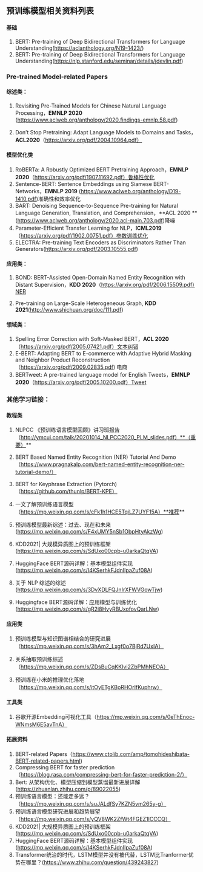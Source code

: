 ## 预训练模型相关资料列表

#### 基础

1. BERT: Pre-training of Deep Bidirectional Transformers for Language Understanding(https://aclanthology.org/N19-1423/)
2. BERT: Pre-training of Deep Bidirectional Transformers for Language Understanding(https://nlp.stanford.edu/seminar/details/jdevlin.pdf)


### Pre-trained Model-related Papers

#### 综述类：

1. Revisiting Pre-Trained Models for Chinese Natural Language Processing，**EMNLP 2020** (https://www.aclweb.org/anthology/2020.findings-emnlp.58.pdf)

2. Don’t Stop Pretraining: Adapt Language Models to Domains and Tasks，**ACL2020**（https://arxiv.org/pdf/2004.10964.pdf）

   

#### 模型优化类

1. RoBERTa: A Robustly Optimized BERT Pretraining Approach，**EMNLP 2020**（https://arxiv.org/pdf/1907.11692.pdf）鲁棒性优化
2. Sentence-BERT: Sentence Embeddings using Siamese BERT-Networks，**EMNLP 2019** (https://www.aclweb.org/anthology/D19-1410.pdf)准确性和效率优化
3. BART: Denoising Sequence-to-Sequence Pre-training for Natural Language Generation, Translation, and Comprehension，**ACL 2020 **(https://www.aclweb.org/anthology/2020.acl-main.703.pdf)降噪
4. Parameter-Efficient Transfer Learning for NLP，**ICML2019**  （https://arxiv.org/pdf/1902.00751.pdf）参数训练优化
5. ELECTRA: Pre-training Text Encoders as Discriminators Rather Than Generators(https://arxiv.org/pdf/2003.10555.pdf)

   

#### 应用类：

1. BOND: BERT-Assisted Open-Domain Named Entity Recognition with Distant Supervision，**KDD 2020**（https://arxiv.org/pdf/2006.15509.pdf）NER

2. Pre-training on Large-Scale Heterogeneous Graph, **KDD 2021**(http://www.shichuan.org/doc/111.pdf)

   

#### 领域类：

1. Spelling Error Correction with Soft-Masked BERT，**ACL 2020**（https://arxiv.org/pdf/2005.07421.pdf）文本纠错
2. E-BERT: Adapting BERT to E-commerce with Adaptive Hybrid Masking and Neighbor Product Reconstruction （https://arxiv.org/pdf/2009.02835.pdf) 电商
3. BERTweet: A pre-trained language model for English Tweets，**EMNLP 2020**（https://arxiv.org/pdf/2005.10200.pdf）Tweet





### 其他学习链接：

#### 教程类

1. NLPCC 《预训练语言模型回顾》讲习班报告（http://ymcui.com/talk/20201014_NLPCC2020_PLM_slides.pdf）**（重要）**

2. BERT Based Named Entity Recognition (NER) Tutorial And Demo（https://www.pragnakalp.com/bert-named-entity-recognition-ner-tutorial-demo/）

3. BERT for Keyphrase Extraction (Pytorch)（https://github.com/thunlp/BERT-KPE）

4. 一文了解预训练语言模型（https://mp.weixin.qq.com/s/cFk1h1HCE5TqiLZ7UYF15A）**推荐**

5. 预训练模型最新综述：过去、现在和未来(https://mp.weixin.qq.com/s/F4xUMY5nSb1ObpHtyAkzWg)

6. KDD2021| 大规模异质图上的预训练框架(https://mp.weixin.qq.com/s/SdUxo00cpb-u0arkaQtqVA)

7. HuggingFace BERT源码详解：基本模型组件实现(https://mp.weixin.qq.com/s/I4KSerhkFJdnIIpaZuf08A)

8. 关于 NLP 综述的综述(https://mp.weixin.qq.com/s/3DvXDLFQJnIrXFWVGowTjw)

9. Huggingface BERT源码详解：应用模型与训练优化(https://mp.weixin.qq.com/s/gR2i8HvyRBUxofovQarLNw)

   


#### 应用类

1. 预训练模型与知识图谱相结合的研究进展（https://mp.weixin.qq.com/s/3hAm2_Lxgf0o7BjRd7UxIA）

2. 关系抽取预训练综述（https://mp.weixin.qq.com/s/ZDsBuCqKKIvi2ZbPMhNEOA）

3. 预训练在小米的推理优化落地（https://mp.weixin.qq.com/s/itOyETgKBoRHOrIfKuphrw）

   

#### 工具类

1. 谷歌开源Embedding可视化工具（https://mp.weixin.qq.com/s/0eThEnoc-WNmsM6E5avTnA）

   

#### 拓展资料

1. BERT-related Papers（https://www.ctolib.com/amp/tomohideshibata-BERT-related-papers.html)
2. Compressing BERT for faster prediction（https://blog.rasa.com/compressing-bert-for-faster-prediction-2/）
3. Bert: 从架构优化、模型压缩到模型蒸馏最新进展详解(https://zhuanlan.zhihu.com/p/89022055)
4. 预训练语言模型：还能走多远？（https://mp.weixin.qq.com/s/suJALdfSy7KZN5vm265y-g）
5. 预训练语言模型研究进展和趋势展望（https://mp.weixin.qq.com/s/yQV8WK2ZfWt4FGEZ1ICCCQ）
6. KDD2021| 大规模异质图上的预训练框架(https://mp.weixin.qq.com/s/SdUxo00cpb-u0arkaQtqVA)
7. HuggingFace BERT源码详解：基本模型组件实现(https://mp.weixin.qq.com/s/I4KSerhkFJdnIIpaZuf08A)
8. Transformer统治的时代，LSTM模型并没有被代替，LSTM比Tranformer优势在哪里？(https://www.zhihu.com/question/439243827)

